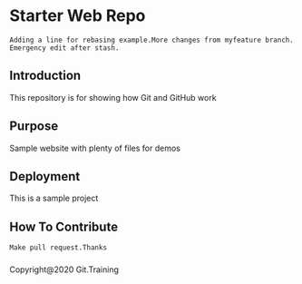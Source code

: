 # Starter Web Repo
	Adding a line for rebasing example.More changes from myfeature branch.
	Emergency edit after stash.
## Introduction

This repository is for showing how Git and GitHub work

## Purpose

Sample website with plenty of files for demos

## Deployment

This is a sample project

## How To Contribute
	
	Make pull request.Thanks

###

Copyright@2020 Git.Training